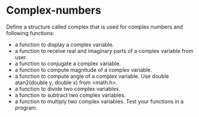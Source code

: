 # Complex-numbers
Define a structure called complex that is used for complex numbers and following functions: 
- a function to display a complex variable. 
- a function to receive real and imaginary parts of a complex variable from user. 
- a function to conjugate a complex variable. 
- a function to compute magnitude of a complex variable.  
- a function to compute angle of a complex variable. Use double atan2(double y, double x) from &lt;math.h>. 
- a function to divide two complex variables. 
- a function to subtract two complex variables. 
- a function to multiply two complex variables. 
Test your functions in a program. 
